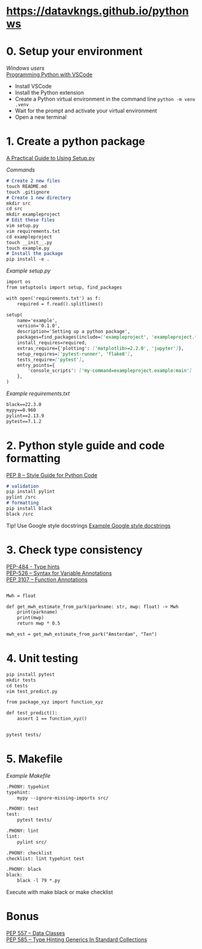 # https://datavkngs.github.io/pythonws
# 0. Setup your environment

*Windows users*\
[Programming Python with VSCode](https://code.visualstudio.com/docs/python)
- Install VSCode
- Install the Python extension
- Create a Python virtual environment in the command line ```python -m venv .venv ```
- Wait for the prompt and activate your virtual environment
- Open a new terminal


# 1. Create a python package

[A Practical Guide to Using Setup.py](https://godatadriven.com/blog/a-practical-guide-to-using-setup-py/)

*Commands*
```markdown
# Create 2 new files
touch README.md
touch .gitignore
# Create 1 new directory
mkdir src
cd src
mkdir exampleproject
# Edit these files
vim setup.py
vim requirements.txt
cd exampleproject
touch __init__.py
touch example.py
# Install the package
pip install -e .
```
*Example setup.py*
```markdown
import os
from setuptools import setup, find_packages

with open('requirements.txt') as f:
    required = f.read().splitlines()

setup(
    name='example',
    version='0.1.0',
    description='Setting up a python package',
    packages=find_packages(include=['exampleproject', 'exampleproject.*']),
    install_requires=required,
    extras_require={'plotting': ['matplotlib>=2.2.0', 'jupyter']},
    setup_requires=['pytest-runner', 'flake8'],
    tests_require=['pytest'],
    entry_points={
        'console_scripts': ['my-command=exampleproject.example:main']
    },
)
```

*Example requirements.txt*
```markdown
black==22.3.0
mypy==0.960
pylint==2.13.9
pytest==7.1.2
```

# 2. Python style guide and code formatting

[PEP 8 – Style Guide for Python Code](https://www.python.org/dev/peps/pep-0008)

```markdown
# validation
pip install pylint
pylint /src
# formatting
pip install black
black /src
```
Tip! Use Google style docstrings [Example Google style docstrings](https://sphinxcontrib-napoleon.readthedocs.io/en/latest/example_google.html)

# 3. Check type consistency

[PEP-484 - Type hints](https://www.python.org/dev/peps/pep-484)\
[PEP-526 – Syntax for Variable Annotations](https://www.python.org/dev/peps/pep-526)\
[PEP 3107 – Function Annotations](https://www.python.org/dev/peps/pep-3107)

```markdown

Mwh = float

def get_mwh_estimate_from_park(parkname: str, mwp: float) -> Mwh
    print(parkname)
    print(mwp)
    return mwp * 0.5

mwh_est = get_mwh_estimate_from_park("Amsterdam", "Ten")

```

# 4. Unit testing

```markdown
pip install pytest
mkdir tests
cd tests
vim test_predict.py

from package_xyz import function_xyz

def test_predict():
    assert 1 == function_xyz()


pytest tests/
```

# 5. Makefile

*Example Makefile*
```markdown
.PHONY: typehint
typehint:
	mypy --ignore-missing-imports src/

.PHONY: test
test:
	pytest tests/

.PHONY: lint
lint:
	pylint src/

.PHONY: checklist
checklist: lint typehint test

.PHONY: black
black:
	black -l 79 *.py 
```

Execute with make black or make checklist

# Bonus

[PEP 557 – Data Classes](https://www.python.org/dev/peps/pep-557) \
[PEP 585 – Type Hinting Generics In Standard Collections](https://www.python.org/dev/peps/pep-585)
